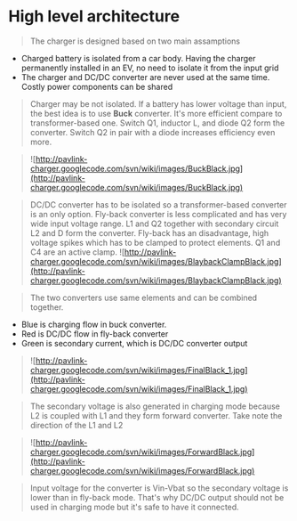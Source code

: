 # High level architecture #

> The charger is designed based on two main assamptions
  * Charged battery is isolated from a car body. Having the charger permanently installed in an EV, no need to isolate it from the input grid
  * The charger and DC/DC converter are never used at the same time. Costly power components can be shared



> Charger may be not isolated. If a battery has lower voltage than input, the best idea is to use **Buck** converter. It's more efficient compare to transformer-based one. Switch Q1, inductor L, and diode Q2 form the converter. Switch Q2 in pair with a diode increases efficiency even more.

> ![http://pavlink-charger.googlecode.com/svn/wiki/images/BuckBlack.jpg](http://pavlink-charger.googlecode.com/svn/wiki/images/BuckBlack.jpg)

> DC/DC converter has to be isolated so a transformer-based converter is an only option. Fly-back converter is less complicated and has very wide input voltage range. L1 and Q2 together with secondary circuit L2 and D form the converter. Fly-back has an disadvantage, high voltage spikes which has to be clamped to protect elements.  Q1 and C4 are an active clamp.
> ![http://pavlink-charger.googlecode.com/svn/wiki/images/BlaybackClampBlack.jpg](http://pavlink-charger.googlecode.com/svn/wiki/images/BlaybackClampBlack.jpg)

> The two converters use same elements and can be combined together.
  * Blue is charging flow in buck converter.
  * Red is DC/DC flow in fly-back converter
  * Green is secondary current, which is DC/DC converter output

> ![http://pavlink-charger.googlecode.com/svn/wiki/images/FinalBlack_1.jpg](http://pavlink-charger.googlecode.com/svn/wiki/images/FinalBlack_1.jpg)

> The secondary voltage is also generated in charging mode because L2 is coupled with L1 and they form forward converter. Take note the direction of the L1 and L2

> ![http://pavlink-charger.googlecode.com/svn/wiki/images/ForwardBlack.jpg](http://pavlink-charger.googlecode.com/svn/wiki/images/ForwardBlack.jpg)

> Input voltage for the converter is Vin-Vbat so the secondary voltage is lower than in fly-back mode. That's why DC/DC output should not be used in charging mode but it's safe to have it connected.